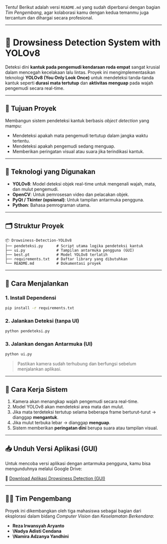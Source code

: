 Tentu! Berikut adalah versi `README.md` yang sudah diperbarui dengan bagian *Tim Pengembang*, agar kolaborasi kamu dengan kedua temanmu juga tercantum dan dihargai secara profesional.

---

# 🛑 Drowsiness Detection System with YOLOv8

Deteksi dini **kantuk pada pengemudi kendaraan roda empat** sangat krusial dalam mencegah kecelakaan lalu lintas. Proyek ini mengimplementasikan teknologi **YOLOv8 (You Only Look Once)** untuk mendeteksi tanda-tanda kantuk seperti **durasi mata tertutup** dan **aktivitas menguap** pada wajah pengemudi secara real-time.

---

## 🎯 Tujuan Proyek

Membangun sistem pendeteksi kantuk berbasis *object detection* yang mampu:

* Mendeteksi apakah mata pengemudi tertutup dalam jangka waktu tertentu.
* Mendeteksi apakah pengemudi sedang menguap.
* Memberikan peringatan visual atau suara jika terindikasi kantuk.

---

## 🧠 Teknologi yang Digunakan

* **YOLOv8**: Model deteksi objek real-time untuk mengenali wajah, mata, dan mulut pengemudi.
* **OpenCV**: Untuk pemrosesan video dan pelacakan objek.
* **PyQt / Tkinter (opsional)**: Untuk tampilan antarmuka pengguna.
* **Python**: Bahasa pemrograman utama.

---

## 🗂️ Struktur Proyek

```
📦 Drowsiness-Detection-YOLOv8
├── pendeteksi.py      # Script utama logika pendeteksi kantuk
├── ui.py              # Tampilan antarmuka pengguna (GUI)
├── best.pt            # Model YOLOv8 terlatih
├── requirements.txt   # Daftar library yang dibutuhkan
└── README.md          # Dokumentasi proyek
```

---

## 🚀 Cara Menjalankan

### 1. Install Dependensi

```bash
pip install -r requirements.txt
```

### 2. Jalankan Deteksi (tanpa UI)

```bash
python pendeteksi.py
```

### 3. Jalankan dengan Antarmuka (UI)

```bash
python ui.py
```

> Pastikan kamera sudah terhubung dan berfungsi sebelum menjalankan aplikasi.

---

## 🎥 Cara Kerja Sistem

1. Kamera akan menangkap wajah pengemudi secara real-time.
2. Model YOLOv8 akan mendeteksi area mata dan mulut.
3. Jika mata terdeteksi tertutup selama beberapa frame berturut-turut → dianggap **mengantuk**.
4. Jika mulut terbuka lebar → dianggap **menguap**.
5. Sistem memberikan **peringatan dini** berupa suara atau tampilan visual.

---

## 📥 Unduh Versi Aplikasi (GUI)

Untuk mencoba versi aplikasi dengan antarmuka pengguna, kamu bisa mengunduhnya melalui Google Drive:

🔗 [Download Aplikasi Drowsiness Detection (GUI)](https://drive.google.com/file/d/12nDrbhIadqAtiteBY_NMHoSQBLZ3RBIJ/view?usp=sharing)

---

## 👨‍💻 Tim Pengembang

Proyek ini dikembangkan oleh tiga mahasiswa sebagai bagian dari eksplorasi dalam bidang *Computer Vision* dan *Keselamatan Berkendara*:

* **Reza Irwansyah Aryanto**
* **\Nadya Adisti Cendana**
* **\Namira Adzanya Yandhini**



